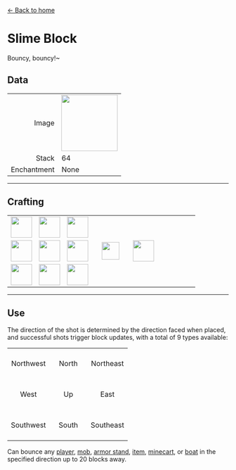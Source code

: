[← Back to home](../)
# Slime Block
Bouncy, bouncy!~

## Data
<table>
    <tr><td align="end">Image</td><td><img src="https://i.imgur.com/yPFVjtw.png" width="128"/></td></tr>
    <tr><td align="end">Stack</td><td>64</td></tr>
    <tr><td align="end">Enchantment</td><td>None</td></tr>
</table>

---

## Crafting
<table>
    <tr><td><img src="https://i.imgur.com/Nz7hGwj.png" width="48"/></td><td><img src="https://i.imgur.com/3F70bl7.png" width="48"/></td><td><img src="https://i.imgur.com/Nz7hGwj.png" width="48"/></td><td colspan="3"></td></tr>
    <tr><td><img src="https://i.imgur.com/Nz7hGwj.png" width="48"/></td><td><img src="https://i.imgur.com/LwYmaqL.png" width="48"/></td><td><img src="https://i.imgur.com/Nz7hGwj.png" width="48"/></td><td width="70" align="center"><img src="https://i.imgur.com/VE0KqIE.png" width="40"/></td><td><img src="https://i.imgur.com/yPFVjtw.png" width="48"/></td><td width="70"></td></tr>
    <tr><td><img src="https://i.imgur.com/Nz7hGwj.png" width="48"/></td><td><img src="https://i.imgur.com/Nz7hGwj.png" width="48"/></td><td><img src="https://i.imgur.com/Nz7hGwj.png" width="48"/></td><td colspan="3"></td></tr>
</table>

---

## Use

The direction of the shot is determined by the direction faced when placed, and successful shots trigger block updates, with a total of 9 types available: 

<table>
    <tr><td align="center" width="70" height="70">Northwest</td><td align="center" width="70" height="70">North</td><td align="center" width="70" height="70">Northeast</td></tr>
    <tr><td align="center" width="70" height="70">West</td><td align="center" width="70" height="70">Up</td><td align="center" width="70" height="70">East</td></tr>
    <tr><td align="center" width="70" height="70">Southwest</td><td align="center" width="70" height="70">South</td><td align="center" width="70" height="70">Southeast</td></tr>
</table>

Can bounce any [player](https://minecraft.fandom.com/wiki/Player), [mob](https://minecraft.fandom.com/wiki/Mob), [armor stand](https://minecraft.fandom.com/wiki/Armor_Stand), [item](https://minecraft.fandom.com/wiki/Item), [minecart](https://minecraft.fandom.com/wiki/Minecart), or [boat](https://minecraft.fandom.com/wiki/Boat) in the specified direction up to 20 blocks away.
